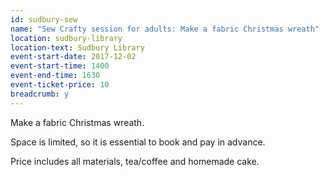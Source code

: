 ```yaml
---
id: sudbury-sew
name: "Sew Crafty session for adults: Make a fabric Christmas wreath"
location: sudbury-library
location-text: Sudbury Library
event-start-date: 2017-12-02
event-start-time: 1400
event-end-time: 1630
event-ticket-price: 10
breadcrumb: y
---
```


Make a fabric Christmas wreath.

Space is limited, so it is essential to book and pay in advance.

Price includes all materials, tea/coffee and homemade cake.
